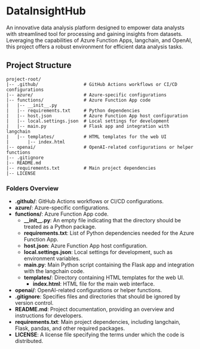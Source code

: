 # DataInsightHub
An innovative data analysis platform designed to empower data analysts with streamlined tool for processing and gaining insights from datasets. Leveraging the capabilities of Azure Function Apps, langchain, and OpenAI, this project offers a robust environment for efficient data analysis tasks.

## Project Structure

```plaintext
project-root/
|-- .github/                 # GitHub Actions workflows or CI/CD configurations
|-- azure/                   # Azure-specific configurations
|-- functions/               # Azure Function App code
|   |-- __init__.py
|   |-- requirements.txt     # Python dependencies
|   |-- host.json            # Azure Function App host configuration
|   |-- local.settings.json  # Local settings for development
|   |-- main.py              # Flask app and integration with langchain
|   |-- templates/           # HTML templates for the web UI
|       |-- index.html
|-- openai/                  # OpenAI-related configurations or helper functions
|-- .gitignore
|-- README.md
|-- requirements.txt         # Main project dependencies
|-- LICENSE
```

### Folders Overview

- **.github/**: GitHub Actions workflows or CI/CD configurations.
- **azure/**: Azure-specific configurations.
- **functions/**: Azure Function App code.
  - **\_\_init\_\_.py**: An empty file indicating that the directory should be treated as a Python package.
  - **requirements.txt**: List of Python dependencies needed for the Azure Function App.
  - **host.json**: Azure Function App host configuration.
  - **local.settings.json**: Local settings for development, such as environment variables.
  - **main.py**: Main Python script containing the Flask app and integration with the langchain code.
  - **templates/**: Directory containing HTML templates for the web UI.
    - **index.html**: HTML file for the main web interface.
- **openai/**: OpenAI-related configurations or helper functions.
- **.gitignore**: Specifies files and directories that should be ignored by version control.
- **README.md**: Project documentation, providing an overview and instructions for developers.
- **requirements.txt**: Main project dependencies, including langchain, Flask, pandas, and other required packages.
- **LICENSE**: A license file specifying the terms under which the code is distributed.


